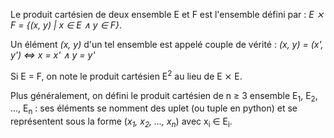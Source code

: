 Le produit cartésien de deux ensemble E et F est l'ensemble défini par : *E ⨯ F = {(x, y) | x ∈ E ∧ y ∈ F}*. 

Un élément *(x, y)* d'un tel ensemble est appelé couple de vérité : *(x, y) = (x', y') ⇔ x = x' ∧ y = y'*

Si E = F, on note le produit cartésien E<sup>2</sup> au lieu de E ⨯ E.

Plus généralement, on défini le produit cartésien de n ≥ 3 ensemble E<sub>1</sub>, E<sub>2</sub>, ..., E<sub>n</sub> : ses éléments se nomment des uplet (ou tuple en python) et se représentent sous la forme (*x<sub>1</sub>, x<sub>2</sub>, ..., x<sub>n</sub>*) avec x<sub>i</sub> ∈ E<sub>i</sub>.
